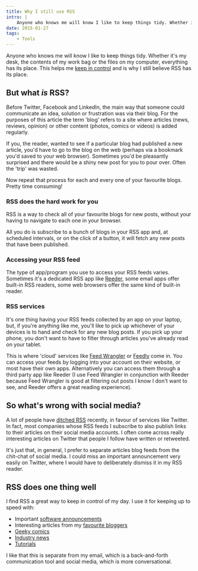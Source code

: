```yaml
---
title: Why I still use RSS
intro: |
    Anyone who knows me will know I like to keep things tidy. Whether it's my desk, the contents of my work bag or the files on my computer, everything has its place. This helps me keep in control and is why I still believe RSS has its place.
date: 2015-01-27
tags:
    - Tools
---
```


Anyone who knows me will know I like to keep things tidy. Whether it's my desk, the contents of my work bag or the files on my computer, everything has its place. This helps me [keep in control](/blog/controlling-email) and is why I still believe RSS has its place.


## But what _is_ RSS?

Before Twitter, Facebook and LinkedIn, the main way that someone could communicate an idea, solution or frustration was via their blog. For the purposes of this article the term 'blog' refers to a site where articles (news, reviews, opinion) or other content (photos, comics or videos) is added regularly.

If you, the reader, wanted to see if a particular blog had published a new article, you'd have to go to the blog on the web (perhaps via a bookmark you'd saved to your web browser). Sometimes you'd be pleasantly surprised and there would be a shiny new post for you to pour over. Often the 'trip' was wasted.

Now repeat that process for each and every one of your favourite blogs. Pretty time consuming!


### RSS does the hard work for you

RSS is a way to check all of your favourite blogs for new posts, without your having to navigate to each one in your browser.

All you do is subscribe to a bunch of blogs in your RSS app and, at scheduled intervals, or on the click of a button, it will fetch any new posts that have been published.


### Accessing your RSS feed

The type of app/program you use to access your RSS feeds varies. Sometimes it's a dedicated RSS app like [Reeder](https://reederapp.com/), some email apps offer built-in RSS readers, some web browsers offer the same kind of built-in reader.


### RSS services

It's one thing having your RSS feeds collected by an app on your laptop, but, if you're anything like me, you'll like to pick up whichever of your devices is to hand and check for any new blog posts. If you pick up your phone, you don't want to have to filter through articles you've already read on your tablet.

This is where 'cloud' services like [Feed Wrangler](https://feedwrangler.net) or [Feedly](https://feedly.com) come in. You can access your feeds by logging into your account on their website, or most have their own apps. Alternatively you can access them through a third party app like Reeder (I use Feed Wrangler in conjunction with Reeder because Feed Wrangler is good at filtering out posts I know I don't want to see, and Reeder offers a great reading experience).


## So what's wrong with social media?

A lot of people have [ditched RSS](https://www.google.com/reader/about/) recently, in favour of services like Twitter. In fact, most companies whose RSS feeds I subscribe to also publish links to their articles on their social media accounts. I often come across really interesting articles on Twitter that people I follow have written or retweeted.

It's just that, in general, I prefer to separate articles blog feeds from the chit-chat of social media. I could miss an important announcement very easily on Twitter, where I would have to deliberately dismiss it in my RSS reader.


## RSS does one thing well

I find RSS a great way to keep in control of my day. I use it for keeping up to speed with:

- Important [software announcements](https://grabaperch.com/news)
- Interesting articles from my [favourite bloggers](https://www.zeldman.com)
- [Geeky comics](https://xkcd.com)
- [Industry news](https://www.webdesignernews.com)
- [Tutorials](https://webdesign.tutsplus.com)

I like that this is separate from my email, which is a back-and-forth communication tool and social media, which is more conversational.

